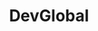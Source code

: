 ---
title: DevGlobal
url: https://dev.global/
image: ./media/devglobal-logo--hor-neg-mono.png
group: Hosts
---